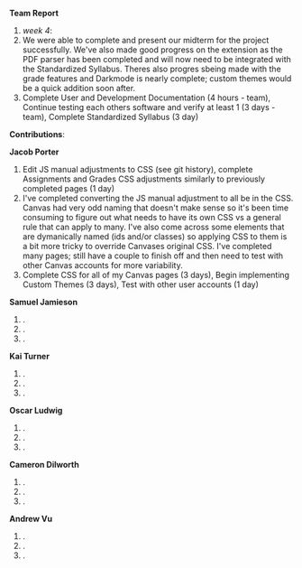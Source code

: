 **Team Report**
  1. *week 4*:
  2. We were able to complete and present our midterm for the project successfully. We've also made good progress on the extension as the PDF parser has been completed and will now need to be integrated with the Standardized Syllabus. Theres also progres sbeing made with the grade features and Darkmode is nearly complete; custom themes would be a quick addition soon after.
  3. Complete User and Development Documentation (4 hours - team), Continue testing each others software and verify at least 1 (3 days - team), Complete Standardized Syllabus (3 day)

**Contributions**:

  **Jacob Porter**
1. Edit JS manual adjustments to CSS (see git history), complete Assignments and Grades CSS adjustments similarly to previously completed pages (1 day)
2. I've completed converting the JS manual adjustment to all be in the CSS. Canvas had very odd naming that doesn't make sense so it's been time consuming to figure out what needs to have its own CSS vs a general rule that can apply to many. I've also come across some elements that are dymanically named (ids and/or classes) so applying CSS to them is a bit more tricky to override Canvases original CSS. I've completed many pages; still have a couple to finish off and then need to test with other Canvas accounts for more variability.
3. Complete CSS for all of my Canvas pages (3 days), Begin implementing Custom Themes (3 days), Test with other user accounts (1 day)

  **Samuel Jamieson**
1. .
2. .
3. .


 **Kai Turner**
1. .
2. .
3. .
  
  **Oscar Ludwig** 
1. .
2. .
3. .

  **Cameron Dilworth**
1. .
2. .
3. .

  **Andrew Vu**
1. .
2. .
3. .
